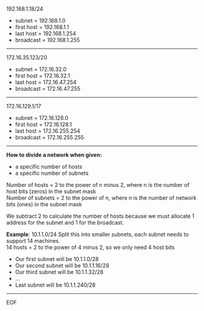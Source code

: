 192.168.1.18/24
- subnet = 192.168.1.0
- first host = 192.168.1.1
- last host = 192.168.1.254
- broadcast = 192.168.1.255

---

172.16.35.123/20
- subnet = 172.16.32.0
- first host = 172.16.32.1
- last host = 172.16.47.254
- broadcast = 172.16.47.255

---

172.16.129.1/17
- subnet = 172.16.128.0
- first host = 172.16.128.1
- last host = 172.16.255.254
- broadcast = 172.16.255.255

---

**How to divide a network when given:**
- a specific number of hosts
- a specific number of subnets

Number of hosts = 2 to the power of n minus 2, where n is the number of host bits (zeros) in the subnet mask  
Number of subnets = 2 to the power of n, where n is the number of network bits (ones) in the subnet mask  

We subtract 2 to calculate the number of hosts because we must allocate 1 address for the subnet and 1 for the broadcast.  

**Example**: 10.1.1.0/24
Split this into smaller subnets, each subnet needs to support 14 machines.  
14 hosts = 2 to the power of 4 minus 2, so we only need 4 host bits 
- Our first subnet will be 10.1.1.0/28
- Our second subnet will be 10.1.1.16/28
- Our third subnet will be 10.1.1.32/28
- ...
- Last subnet will be 10.1.1.240/28



---
EOF
